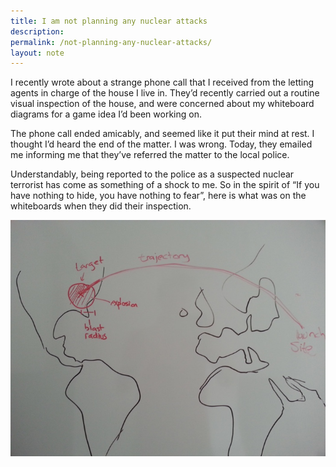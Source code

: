 ```yaml
---
title: I am not planning any nuclear attacks
description:
permalink: /not-planning-any-nuclear-attacks/
layout: note
---
```


I recently wrote about a strange phone call that I received from the letting agents in charge of the house I live in. They’d recently carried out a routine visual inspection of the house, and were concerned about my whiteboard diagrams for a game idea I’d been working on.

The phone call ended amicably, and seemed like it put their mind at rest. I thought I’d heard the end of the matter. I was wrong. Today, they emailed me informing me that they’ve referred the matter to the local police.

Understandably, being reported to the police as a suspected nuclear terrorist has come as something of a shock to me. So in the spirit of “If you have nothing to hide, you have nothing to fear”, here is what was on the whiteboards when they did their inspection.

![Crudely drawn world map drawn in black pen on a whiteboard. A red geodesic line originating in Russia ends in a red circle in the USA labelled "Blast Radius". The line is laballed "trajectory", the red circle is labelled "explosion" and "target", and the origin is labelled "launch site".](first.jpg)